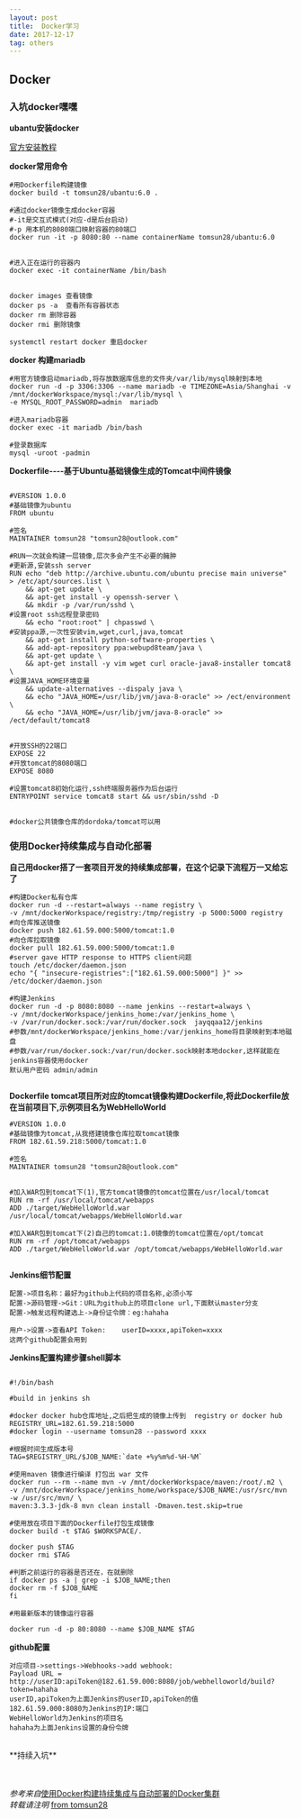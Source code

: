 ```yaml
---
layout: post
title:  Docker学习 
date: 2017-12-17
tag: others
---
```


## Docker   


### 入坑docker嘿嘿  

**ubantu安装docker**  

[官方安装教程](https://docs.docker.com/engine/installation/linux/docker-ce/ubuntu/#supported-storage-drivers)

**docker常用命令**  

````
#用Dockerfile构建镜像
docker build -t tomsun28/ubantu:6.0 .

#通过docker镜像生成docker容器
#-it是交互式模式(对应-d是后台启动)
#-p 用本机的8080端口映射容器的80端口
docker run -it -p 8080:80 --name containerName tomsun28/ubantu:6.0


#进入正在运行的容器内
docker exec -it containerName /bin/bash


docker images 查看镜像
docker ps -a  查看所有容器状态
docker rm 删除容器
docker rmi 删除镜像

systemctl restart docker 重启docker

````

**docker 构建mariadb**  

````
#用官方镜像启动mariadb,将存放数据库信息的文件夹/var/lib/mysql映射到本地
docker run -d -p 3306:3306 --name mariadb -e TIMEZONE=Asia/Shanghai -v /mnt/dockerWorkspace/mysql:/var/lib/mysql \
-e MYSQL_ROOT_PASSWORD=admin  mariadb

#进入mariadb容器
docker exec -it mariadb /bin/bash

#登录数据库
mysql -uroot -padmin

````


**Dockerfile----基于Ubuntu基础镜像生成的Tomcat中间件镜像**  

````

#VERSION 1.0.0
#基础镜像为ubuntu
FROM ubuntu

#签名
MAINTAINER tomsun28 "tomsun28@outlook.com"

#RUN一次就会构建一层镜像,层次多会产生不必要的臃肿
#更新源,安装ssh server
RUN echo "deb http://archive.ubuntu.com/ubuntu precise main universe" > /etc/apt/sources.list \
    && apt-get update \
	&& apt-get install -y openssh-server \
	&& mkdir -p /var/run/sshd \
#设置root ssh远程登录密码
    && echo "root:root" | chpasswd \
#安装ppa源,一次性安装vim,wget,curl,java,tomcat
    && apt-get install python-software-properties \
	&& add-apt-repository ppa:webupd8team/java \
	&& apt-get update \
	&& apt-get install -y vim wget curl oracle-java8-installer tomcat8 \
#设置JAVA_HOME环境变量
    && update-alternatives --dispaly java \
	&& echo "JAVA_HOME=/usr/lib/jvm/java-8-oracle" >> /ect/environment \
	&& echo "JAVA_HOME=/usr/lib/jvm/java-8-oracle" >> /ect/default/tomcat8


#开放SSH的22端口
EXPOSE 22
#开放tomcat的8080端口
EXPOSE 8080

#设置tomcat8初始化运行,ssh终端服务器作为后台运行
ENTRYPOINT service tomcat8 start && usr/sbin/sshd -D


#docker公共镜像仓库的dordoka/tomcat可以用

````

### 使用Docker持续集成与自动化部署

**自己用docker搭了一套项目开发的持续集成部署，在这个记录下流程万一又给忘了**  

````
#构建Docker私有仓库
docker run -d --restart=always --name registry \
-v /mnt/dockerWorkspace/registry:/tmp/registry -p 5000:5000 registry
#向仓库推送镜像
docker push 182.61.59.000:5000/tomcat:1.0
#向仓库拉取镜像
docker pull 182.61.59.000:5000/tomcat:1.0
#server gave HTTP response to HTTPS client问题
touch /etc/docker/daemon.json
echo "{ "insecure-registries":["182.61.59.000:5000"] }" >> /etc/docker/daemon.json

````

````
#构建Jenkins
docker run -d -p 8080:8080 --name jenkins --restart=always \
-v /mnt/dockerWorkspace/jenkins_home:/var/jenkins_home \
-v /var/run/docker.sock:/var/run/docker.sock  jayqqaa12/jenkins
#参数/mnt/dockerWorkspace/jenkins_home:/var/jenkins_home将目录映射到本地磁盘
#参数/var/run/docker.sock:/var/run/docker.sock映射本地docker,这样就能在jenkins容器使用docker
默认用户密码 admin/admin


````

**Dockerfile     tomcat项目所对应的tomcat镜像构建Dockerfile,将此Dockerfile放在当前项目下,示例项目名为WebHelloWorld**  

````
#VERSION 1.0.0
#基础镜像为tomcat,从我搭建镜像仓库拉取tomcat镜像
FROM 182.61.59.218:5000/tomcat:1.0

#签名
MAINTAINER tomsun28 "tomsun28@outlook.com"


#加入WAR包到tomcat下(1),官方tomcat镜像的tomcat位置在/usr/local/tomcat
RUN rm -rf /usr/local/tomcat/webapps
ADD ./target/WebHelloWorld.war /usr/local/tomcat/webapps/WebHelloWorld.war

#加入WAR包到tomcat下(2)自己的tomcat:1.0镜像的tomcat位置在/opt/tomcat
RUN rm -rf /opt/tomcat/webapps
ADD ./target/WebHelloWorld.war /opt/tomcat/webapps/WebHelloWorld.war


````

**Jenkins细节配置**

````
配置->项目名称：最好为github上代码的项目名称,必须小写
配置->源码管理->Git：URL为github上的项目clone url,下面默认master分支
配置->触发远程构建选上->身份证令牌：eg:hahaha

用户->设置->查看API Token:    userID=xxxx,apiToken=xxxx
这两个github配置会用到
````




**Jenkins配置构建步骤shell脚本**  

````

#!/bin/bash

#build in jenkins sh

#docker docker hub仓库地址,之后把生成的镜像上传到  registry or docker hub
REGISTRY_URL=182.61.59.218:5000
#docker login --username tomsun28 --password xxxx

#根据时间生成版本号
TAG=$REGISTRY_URL/$JOB_NAME:`date +%y%m%d-%H-%M`

#使用maven 镜像进行编译 打包出 war 文件
docker run --rm --name mvn -v /mnt/dockerWorkspace/maven:/root/.m2 \
-v /mnt/dockerWorkspace/jenkins_home/workspace/$JOB_NAME:/usr/src/mvn -w /usr/src/mvn/ \
maven:3.3.3-jdk-8 mvn clean install -Dmaven.test.skip=true

#使用放在项目下面的Dockerfile打包生成镜像
docker build -t $TAG $WORKSPACE/.

docker push $TAG
docker rmi $TAG

#判断之前运行的容器是否还在，在就删除
if docker ps -a | grep -i $JOB_NAME;then
docker rm -f $JOB_NAME
fi

#用最新版本的镜像运行容器

docker run -d -p 80:8080 --name $JOB_NAME $TAG

````

**github配置**

````
对应项目->settings->Webhooks->add webhook:
Payload URL = http://userID:apiToken@182.61.59.000:8080/job/webhelloworld/build?token=hahaha
userID,apiToken为上面Jenkins的userID,apiToken的值
182.61.59.000:8080为Jenkins的IP:端口
WebHelloWorld为Jenkins的项目名
hahaha为上面Jenkins设置的身份令牌

````



<br>
**持续入坑**  

<br>
<br>
<br>

*参考来自*[使用Docker构建持续集成与自动部署的Docker集群](http://blog.csdn.net/java_dyq/article/details/51997024)  
*转载请注明* [from tomsun28](http://usthe.com)  

